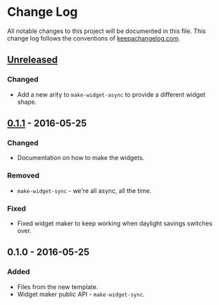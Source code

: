 # Change Log
All notable changes to this project will be documented in this file. This change log follows the conventions of [keepachangelog.com](http://keepachangelog.com/).

## [Unreleased]
### Changed
- Add a new arity to `make-widget-async` to provide a different widget shape.

## [0.1.1] - 2016-05-25
### Changed
- Documentation on how to make the widgets.

### Removed
- `make-widget-sync` - we're all async, all the time.

### Fixed
- Fixed widget maker to keep working when daylight savings switches over.

## 0.1.0 - 2016-05-25
### Added
- Files from the new template.
- Widget maker public API - `make-widget-sync`.

[Unreleased]: https://github.com/your-name/http-sample/compare/0.1.1...HEAD
[0.1.1]: https://github.com/your-name/http-sample/compare/0.1.0...0.1.1
